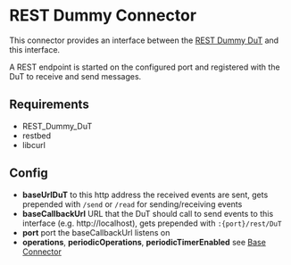 # REST Dummy Connector

This connector provides an interface between the [REST Dummy DuT](../../../Dummy_DuT/REST_Dummy_DuT/ReadMe.md) and this
interface.

A REST endpoint is started on the configured port and registered with the DuT to receive and send messages.

## Requirements

- REST_Dummy_DuT
- restbed
- libcurl

## Config

- **baseUrlDuT** to this http address the received events are sent, gets prepended with `/send` or `/read` for
  sending/receiving events
- **baseCallbackUrl** URL that the DuT should call to send events to this interface (e.g. http://localhost), gets
  prepended with `:{port}/rest/DuT`
- **port** port the baseCallbackUrl listens on
- **operations**, **periodicOperations**, **periodicTimerEnabled** see [Base Connector](../ReadMe.md)


